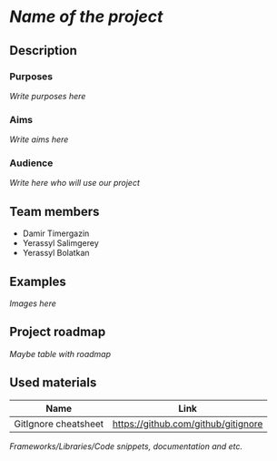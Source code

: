# *Name of the project*

## Description

### Purposes

*Write purposes here*

### Aims

*Write aims here*

### Audience

*Write here who will use our project*

## Team members

- Damir Timergazin
- Yerassyl Salimgerey
- Yerassyl Bolatkan

## Examples

*Images here*

## Project roadmap

*Maybe table with roadmap*

## Used materials

| Name | Link |
|------|------|
| GitIgnore cheatsheet | <https://github.com/github/gitignore> |

*Frameworks/Libraries/Code snippets, documentation and etc.*
